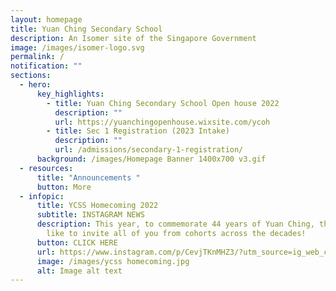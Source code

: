 ```yaml
---
layout: homepage
title: Yuan Ching Secondary School
description: An Isomer site of the Singapore Government
image: /images/isomer-logo.svg
permalink: /
notification: ""
sections:
  - hero:
      key_highlights:
        - title: Yuan Ching Secondary School Open house 2022
          description: ""
          url: https://yuanchingopenhouse.wixsite.com/ycoh
        - title: Sec 1 Registration (2023 Intake)
          description: ""
          url: /admissions/secondary-1-registration/
      background: /images/Homepage Banner 1400x700 v3.gif
  - resources:
      title: "Announcements "
      button: More
  - infopic:
      title: YCSS Homecoming 2022
      subtitle: INSTAGRAM NEWS
      description: This year, to commemorate 44 years of Yuan Ching, the school would
        like to invite all of you from cohorts across the decades!
      button: CLICK HERE
      url: https://www.instagram.com/p/CevjTKnMHZ3/?utm_source=ig_web_copy_link
      image: /images/ycss homecoming.jpg
      alt: Image alt text
---
```

